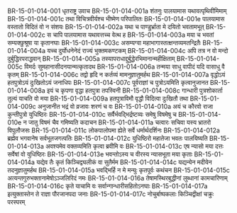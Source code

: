 BR-15-01-014-001	धृतराष्ट्र उवाच
BR-15-01-014-001a	शंतनुः पालयामास यथावत्पृथिवीमिमाम्
BR-15-01-014-001c	तथा विचित्रवीर्यश्च भीष्मेण परिपालितः
BR-15-01-014-001e	पालयामास वस्तातो विदितं वो न संशयः
BR-15-01-014-002a	यथा च पाण्डुर्भ्राता मे दयितो भवतामभूत्
BR-15-01-014-002c	स चापि पालयामास यथावत्तच्च वेत्थ ह
BR-15-01-014-003a	मया च भवतां सम्यक्छुश्रूषा या कृतानघाः
BR-15-01-014-003c	असम्यग्वा महाभागास्तत्क्षन्तव्यमतन्द्रितैः
BR-15-01-014-004a	यच्च दुर्योधनेनेदं राज्यं भुक्तमकण्टकम्
BR-15-01-014-004c	अपि तत्र न वो मन्दो दुर्बुद्धिरपराद्धवान्
BR-15-01-014-005a	तस्यापराधाद्दुर्बुद्धेरभिमानान्महीक्षिताम्
BR-15-01-014-005c	विमर्दः सुमहानासीदनयान्मत्कृतादथ
BR-15-01-014-006a	तन्मया साधु वापीदं यदि वासाधु वै कृतम्
BR-15-01-014-006c	तद्वो हृदि न कर्तव्यं मामनुज्ञातुमर्हथ
BR-15-01-014-007a	वृद्धोऽयं हतपुत्रोऽयं दुःखितोऽयं जनाधिपः
BR-15-01-014-007c	पूर्वराज्ञां च पुत्रोऽयमिति कृत्वानुजानत
BR-15-01-014-008a	इयं च कृपणा वृद्धा हतपुत्रा तपस्विनी
BR-15-01-014-008c	गान्धारी पुत्रशोकार्ता तुल्यं याचति वो मया
BR-15-01-014-009a	हतपुत्राविमौ वृद्धौ विदित्वा दुःखितौ तथा
BR-15-01-014-009c	अनुजानीत भद्रं वो व्रजावः शरणं च वः
BR-15-01-014-010a	अयं च कौरवो राजा कुन्तीपुत्रो युधिष्ठिरः
BR-15-01-014-010c	सर्वैर्भवद्भिर्द्रष्टव्यः समेषु विषमेषु च
BR-15-01-014-010e	न जातु विषमं चैव गमिष्यति कदाचन
BR-15-01-014-011a	चत्वारः सचिवा यस्य भ्रातरो विपुलौजसः
BR-15-01-014-011c	लोकपालोपमा ह्येते सर्वे धर्मार्थदर्शिनः
BR-15-01-014-012a	ब्रह्मेव भगवानेष सर्वभूतजगत्पतिः
BR-15-01-014-012c	युधिष्ठिरो महातेजा भवतः पालयिष्यति
BR-15-01-014-013a	अवश्यमेव वक्तव्यमिति कृत्वा ब्रवीमि वः
BR-15-01-014-013c	एष न्यासो मया दत्तः सर्वेषां वो युधिष्ठिरः
BR-15-01-014-013e	भवन्तोऽस्य च वीरस्य न्यासभूता मया कृताः
BR-15-01-014-014a	यद्येव तैः कृतं किञ्चिद्व्यलीकं वा सुतैर्मम
BR-15-01-014-014c	यद्यन्येन मदीयेन तदनुज्ञातुमर्हथ
BR-15-01-014-015a	भवद्भिर्हि न मे मन्युः कृतपूर्वः कथंचन
BR-15-01-014-015c	अत्यन्तगुरुभक्तानामेषोऽञ्जलिरिदं नमः
BR-15-01-014-016a	तेषामस्थिरबुद्धीनां लुब्धानां कामचारिणाम्
BR-15-01-014-016c	कृते याचामि वः सर्वान्गान्धारीसहितोऽनघाः
BR-15-01-014-017a	इत्युक्तास्तेन ते राज्ञा पौरजानपदा जनाः
BR-15-01-014-017c	नोचुर्बाष्पकलाः किञ्चिद्वीक्षां चक्रुः परस्परम्
